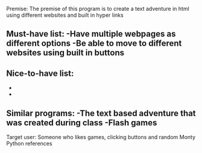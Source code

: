 Premise: The premise of this program is to create a text adventure in  html using different websites and built in hyper links

Must-have list: 
-Have multiple webpages as different options
-Be able to move to different websites using built in buttons
-

Nice-to-have list: 
-
-
-

Similar programs: 
-The text based adventure that was created during class
-Flash games
-

Target user: Someone who likes games, clicking buttons and random Monty Python references
